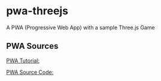 # pwa-threejs
A PWA (Progressive Web App) with a sample Three.js Game



## PWA Sources
[PWA Tutorial:](https://www.freecodecamp.org/news/build-a-pwa-from-scratch-with-html-css-and-javascript/)

[PWA Source Code:](https://github.com/ibrahima92/pwa-with-vanilla-js)
